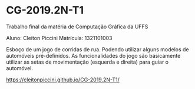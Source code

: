 # CG-2019.2N-T1
Trabalho final da matéria de Computação Gráfica da UFFS

Aluno: Cleiton Piccini
Matrícula: 1321101003

  Esboço de um jogo de corridas de rua. Podendo utilizar alguns modelos de automóveis pré-definidos.
  As funcionalidades do jogo são básicamente utilizar as setas de movimentação (esquerda e direita) para guiar o automóvel.
  
  https://cleitonpiccini.github.io/CG-2019.2N-T1/
